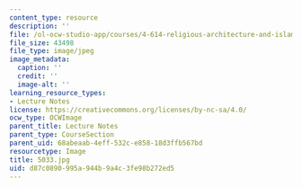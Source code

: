 ```yaml
---
content_type: resource
description: ''
file: /ol-ocw-studio-app/courses/4-614-religious-architecture-and-islamic-cultures-fall-2002/d87c0890995a944b9a4c3fe98b272ed5_5033.jpg
file_size: 43498
file_type: image/jpeg
image_metadata:
  caption: ''
  credit: ''
  image-alt: ''
learning_resource_types:
- Lecture Notes
license: https://creativecommons.org/licenses/by-nc-sa/4.0/
ocw_type: OCWImage
parent_title: Lecture Notes
parent_type: CourseSection
parent_uid: 68abeaab-4eff-532c-e858-18d3ffb567bd
resourcetype: Image
title: 5033.jpg
uid: d87c0890-995a-944b-9a4c-3fe98b272ed5
---
```

